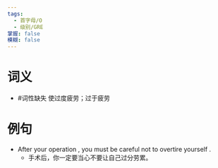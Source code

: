 ```yaml
---
tags:
  - 首字母/O
  - 级别/GRE
掌握: false
模糊: false
---
```

# 词义
- #词性缺失 使过度疲劳；过于疲劳
# 例句
- After your operation , you must be careful not to overtire yourself .
	- 手术后，你一定要当心不要让自己过分劳累。
